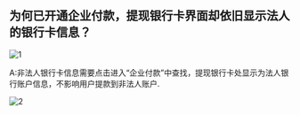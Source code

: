 ## 为何已开通企业付款，提现银行卡界面却依旧显示法人的银行卡信息？


![1](picture\[]{E9MF}~[0``MZIHR$@B66.jpg)

A:非法人银行卡信息需要点击进入“企业付款”中查找，提现银行卡处显示为法人银行账户信息，不影响用户提款到非法人账户.

![2](picture\_OOBTLKN5{HUOP~II0`LXTO.png)